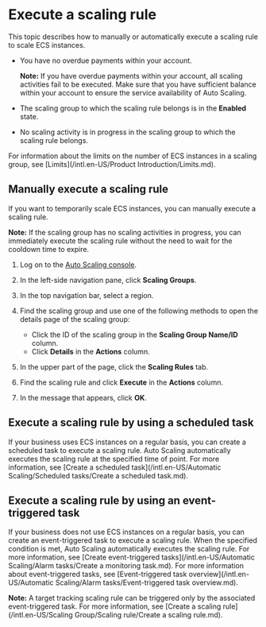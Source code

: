 # Execute a scaling rule

This topic describes how to manually or automatically execute a scaling rule to scale ECS instances.

-   You have no overdue payments within your account.

    **Note:** If you have overdue payments within your account, all scaling activities fail to be executed. Make sure that you have sufficient balance within your account to ensure the service availability of Auto Scaling.

-   The scaling group to which the scaling rule belongs is in the **Enabled** state.
-   No scaling activity is in progress in the scaling group to which the scaling rule belongs.

For information about the limits on the number of ECS instances in a scaling group, see [Limits](/intl.en-US/Product Introduction/Limits.md).

## Manually execute a scaling rule

If you want to temporarily scale ECS instances, you can manually execute a scaling rule.

**Note:** If the scaling group has no scaling activities in progress, you can immediately execute the scaling rule without the need to wait for the cooldown time to expire.

1.  Log on to the [Auto Scaling console](https://essnew.console.aliyun.com/).

2.  In the left-side navigation pane, click **Scaling Groups**.

3.  In the top navigation bar, select a region.

4.  Find the scaling group and use one of the following methods to open the details page of the scaling group:

    -   Click the ID of the scaling group in the **Scaling Group Name/ID** column.
    -   Click **Details** in the **Actions** column.
5.  In the upper part of the page, click the **Scaling Rules** tab.

6.  Find the scaling rule and click **Execute** in the **Actions** column.

7.  In the message that appears, click **OK**.


## Execute a scaling rule by using a scheduled task

If your business uses ECS instances on a regular basis, you can create a scheduled task to execute a scaling rule. Auto Scaling automatically executes the scaling rule at the specified time of point. For more information, see [Create a scheduled task](/intl.en-US/Automatic Scaling/Scheduled tasks/Create a scheduled task.md).

## Execute a scaling rule by using an event-triggered task

If your business does not use ECS instances on a regular basis, you can create an event-triggered task to execute a scaling rule. When the specified condition is met, Auto Scaling automatically executes the scaling rule. For more information, see [Create event-triggered tasks](/intl.en-US/Automatic Scaling/Alarm tasks/Create a monitoring task.md). For more information about event-triggered tasks, see [Event-triggered task overview](/intl.en-US/Automatic Scaling/Alarm tasks/Event-triggered task overview.md).

**Note:** A target tracking scaling rule can be triggered only by the associated event-triggered task. For more information, see [Create a scaling rule](/intl.en-US/Scaling Group/Scaling rule/Create a scaling rule.md).

